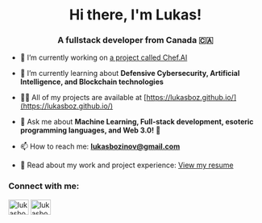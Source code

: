 <h1 align="center">Hi there, I'm Lukas!</h1>
<h3 align="center">A fullstack developer from Canada 🇨🇦</h3>

- 🔭 I’m currently working on [a project called Chef.AI](https://github.com/lukasboz/AI-Chef)

- 🌱 I’m currently learning about **Defensive Cybersecurity, Artificial Intelligence, and Blockchain technologies**

- 👨‍💻 All of my projects are available at [https://lukasboz.github.io/](https://lukasboz.github.io/) 

- 💬 Ask me about **Machine Learning, Full-stack development, esoteric programming languages, and Web 3.0!** 🚀

- 📫 How to reach me: **lukasbozinov@gmail.com**

- 📄 Read about my work and project experience: [View my resume](https://github.com/lukasboz/lukasboz/blob/main/LukasResumeUpdated-4.pdf)

<h3 align="left">Connect with me:</h3>
<p align="left">
<a href="https://www.linkedin.com/in/lukas-bozinov-b52479244" target="blank"><img align="center" src="https://raw.githubusercontent.com/rahuldkjain/github-profile-readme-generator/master/src/images/icons/Social/linked-in-alt.svg" alt="lukasbozinov" height="30" width="40" /></a>
<a href="https://leetcode.com/u/lukasbozinov" target="blank"><img align="center" src="https://raw.githubusercontent.com/rahuldkjain/github-profile-readme-generator/master/src/images/icons/Social/leet-code.svg" alt="lukasbozinov" height="30" width="40" /></a>
</p>
